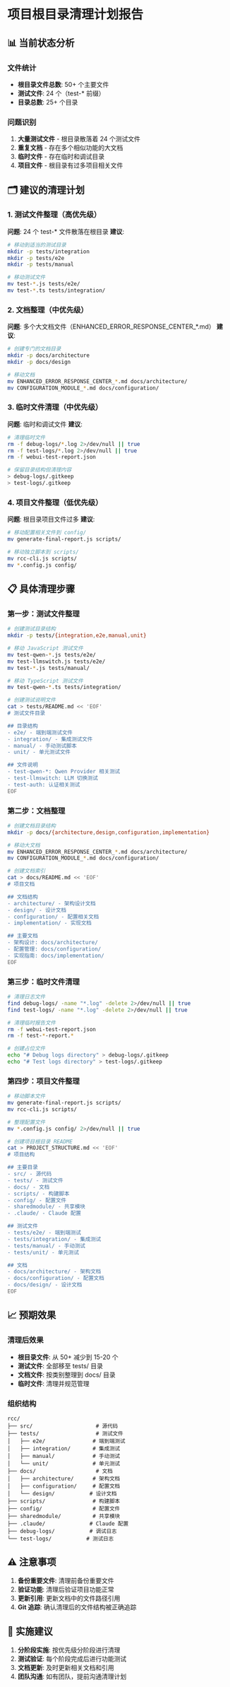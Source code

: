 # 项目根目录清理计划报告

## 📊 当前状态分析

### 文件统计
- **根目录文件总数**: 50+ 个主要文件
- **测试文件**: 24 个（test-* 前缀）
- **目录总数**: 25+ 个目录

### 问题识别
1. **大量测试文件** - 根目录散落着 24 个测试文件
2. **重复文档** - 存在多个相似功能的大文档
3. **临时文件** - 存在临时和调试目录
4. **项目文件** - 根目录有过多项目相关文件

## 🗂️ 建议的清理计划

### 1. 测试文件整理（高优先级）
**问题**: 24 个 test-* 文件散落在根目录
**建议**:
```bash
# 移动到适当的测试目录
mkdir -p tests/integration
mkdir -p tests/e2e
mkdir -p tests/manual

# 移动测试文件
mv test-*.js tests/e2e/
mv test-*.ts tests/integration/
```

### 2. 文档整理（中优先级）
**问题**: 多个大文档文件（ENHANCED_ERROR_RESPONSE_CENTER_*.md）
**建议**:
```bash
# 创建专门的文档目录
mkdir -p docs/architecture
mkdir -p docs/design

# 移动文档
mv ENHANCED_ERROR_RESPONSE_CENTER_*.md docs/architecture/
mv CONFIGURATION_MODULE_*.md docs/configuration/
```

### 3. 临时文件清理（中优先级）
**问题**: 临时和调试文件
**建议**:
```bash
# 清理临时文件
rm -f debug-logs/*.log 2>/dev/null || true
rm -f test-logs/*.log 2>/dev/null || true
rm -f webui-test-report.json

# 保留目录结构但清理内容
> debug-logs/.gitkeep
> test-logs/.gitkeep
```

### 4. 项目文件整理（低优先级）
**问题**: 根目录项目文件过多
**建议**:
```bash
# 移动配置相关文件到 config/
mv generate-final-report.js scripts/

# 移动独立脚本到 scripts/
mv rcc-cli.js scripts/
mv *.config.js config/
```

## 📋 具体清理步骤

### 第一步：测试文件整理
```bash
# 创建测试目录结构
mkdir -p tests/{integration,e2e,manual,unit}

# 移动 JavaScript 测试文件
mv test-qwen-*.js tests/e2e/
mv test-llmswitch.js tests/e2e/
mv test-*.js tests/manual/

# 移动 TypeScript 测试文件
mv test-qwen-*.ts tests/integration/

# 创建测试说明文件
cat > tests/README.md << 'EOF'
# 测试文件目录

## 目录结构
- e2e/ - 端到端测试文件
- integration/ - 集成测试文件
- manual/ - 手动测试脚本
- unit/ - 单元测试文件

## 文件说明
- test-qwen-*: Qwen Provider 相关测试
- test-llmswitch: LLM 切换测试
- test-auth: 认证相关测试
EOF
```

### 第二步：文档整理
```bash
# 创建文档目录结构
mkdir -p docs/{architecture,design,configuration,implementation}

# 移动大文档
mv ENHANCED_ERROR_RESPONSE_CENTER_*.md docs/architecture/
mv CONFIGURATION_MODULE_*.md docs/configuration/

# 创建文档索引
cat > docs/README.md << 'EOF'
# 项目文档

## 文档结构
- architecture/ - 架构设计文档
- design/ - 设计文档
- configuration/ - 配置相关文档
- implementation/ - 实现文档

## 主要文档
- 架构设计: docs/architecture/
- 配置管理: docs/configuration/
- 实现指南: docs/implementation/
EOF
```

### 第三步：临时文件清理
```bash
# 清理日志文件
find debug-logs/ -name "*.log" -delete 2>/dev/null || true
find test-logs/ -name "*.log" -delete 2>/dev/null || true

# 清理临时报告文件
rm -f webui-test-report.json
rm -f test-*-report.*

# 创建占位文件
echo "# Debug logs directory" > debug-logs/.gitkeep
echo "# Test logs directory" > test-logs/.gitkeep
```

### 第四步：项目文件整理
```bash
# 移动脚本文件
mv generate-final-report.js scripts/
mv rcc-cli.js scripts/

# 整理配置文件
mv *.config.js config/ 2>/dev/null || true

# 创建项目根目录 README
cat > PROJECT_STRUCTURE.md << 'EOF'
# 项目结构

## 主要目录
- src/ - 源代码
- tests/ - 测试文件
- docs/ - 文档
- scripts/ - 构建脚本
- config/ - 配置文件
- sharedmodule/ - 共享模块
- .claude/ - Claude 配置

## 测试文件
- tests/e2e/ - 端到端测试
- tests/integration/ - 集成测试
- tests/manual/ - 手动测试
- tests/unit/ - 单元测试

## 文档
- docs/architecture/ - 架构文档
- docs/configuration/ - 配置文档
- docs/design/ - 设计文档
EOF
```

## 📈 预期效果

### 清理后效果
- **根目录文件**: 从 50+ 减少到 15-20 个
- **测试文件**: 全部移至 tests/ 目录
- **文档文件**: 按类别整理到 docs/ 目录
- **临时文件**: 清理并规范管理

### 组织结构
```
rcc/
├── src/                    # 源代码
├── tests/                  # 测试文件
│   ├── e2e/               # 端到端测试
│   ├── integration/       # 集成测试
│   ├── manual/            # 手动测试
│   └── unit/              # 单元测试
├── docs/                   # 文档
│   ├── architecture/      # 架构文档
│   ├── configuration/     # 配置文档
│   └── design/           # 设计文档
├── scripts/               # 构建脚本
├── config/                # 配置文件
├── sharedmodule/          # 共享模块
├── .claude/              # Claude 配置
├── debug-logs/           # 调试日志
└── test-logs/           # 测试日志
```

## ⚠️ 注意事项

1. **备份重要文件**: 清理前备份重要文件
2. **验证功能**: 清理后验证项目功能正常
3. **更新引用**: 更新文档中的文件路径引用
4. **Git 追踪**: 确认清理后的文件结构被正确追踪

## 🔄 实施建议

1. **分阶段实施**: 按优先级分阶段进行清理
2. **测试验证**: 每个阶段完成后进行功能测试
3. **文档更新**: 及时更新相关文档和引用
4. **团队沟通**: 如有团队，提前沟通清理计划